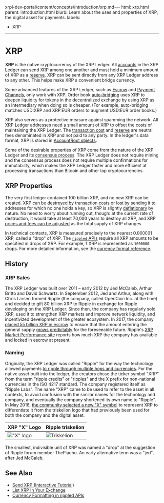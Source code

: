 xrpl-dev-portal/content/concepts/introduction/xrp.md---
html: xrp.html
parent: introduction.html
blurb: Learn about the uses and properties of XRP, the digital asset for payments.
labels:
  - XRP
---
# XRP

**XRP** is the native cryptocurrency of the XRP Ledger. All [accounts](accounts.html) in the XRP Ledger can send XRP among one another and must hold a minimum amount of XRP as a [reserve](reserves.html). XRP can be sent directly from any XRP Ledger address to any other. This helps make XRP a convenient bridge currency.

Some advanced features of the XRP Ledger, such as [Escrow](escrow.html) and [Payment Channels](use-payment-channels.html), only work with XRP. Order book [auto-bridging](autobridging.html) uses XRP to deepen liquidity for tokens in the decentralized exchange by using XRP as an intermediary when doing so is cheaper. (For example, auto-bridging matches USD:XRP and XRP:EUR orders to augment USD:EUR order books.)

XRP also serves as a protective measure against spamming the network. All XRP Ledger addresses need a small amount of XRP to offset the costs of maintaining the XRP Ledger. The [transaction cost](transaction-cost.html) and [reserve](reserves.html) are neutral fees denominated in XRP and not paid to any party. In the ledger's data format, XRP is stored in [AccountRoot objects](accountroot.html).

Some of the desirable properties of XRP come from the nature of the XRP Ledger and its [consensus process](consensus.html). The XRP Ledger does not require mining and the consensus process does not require multiple confirmations for immutability, which makes the XRP Ledger faster and more efficient at processing transactions than Bitcoin and other top cryptocurrencies.


## XRP Properties

The very first ledger contained 100 billion XRP, and no new XRP can be created. XRP can be destroyed by [transaction costs](transaction-cost.html) or lost by sending it to addresses for which no one holds a key, so XRP is slightly [deflationary](https://en.wikipedia.org/wiki/Deflation) by nature. No need to worry about running out, though: at the current rate of destruction, it would take at least 70,000 years to destroy all XRP, and XRP [prices and fees can be adjusted](fee-voting.html) as the total supply of XRP changes.

In technical contexts, XRP is measured precisely to the nearest 0.000001 XRP, called a "drop" of XRP. The [`rippled` APIs](http-websocket-apis.html) require all XRP amounts to be specified in drops of XRP. For example, 1 XRP is represented as `1000000` drops. For more detailed information, see the [currency format reference](currency-formats.html).

## History

### XRP Sales

The XRP Ledger was built over 2011 – early 2012 by Jed McCaleb, Arthur Britto and David Schwartz. In September 2012, Jed and Arthur, along with Chris Larsen formed Ripple (the company, called OpenCoin Inc. at the time) and decided to gift 80 billion XRP to Ripple in exchange for Ripple developing on the XRP Ledger. Since then, the company has regularly sold XRP, used it to strengthen XRP markets and improve network liquidity, and incentivized development of the greater ecosystem. In 2017, the company [placed 55 billion XRP in escrow](https://ripple.com/insights/ripple-escrows-55-billion-xrp-for-supply-predictability/) to ensure that the amount entering the general supply [grows predictably](https://ripple.com/insights/ripple-to-place-55-billion-xrp-in-escrow-to-ensure-certainty-into-total-xrp-supply/) for the foreseeable future. Ripple's [XRP Market Performance site](https://ripple.com/xrp/market-performance/) reports how much XRP the company has available and locked in escrow at present. <!-- SPELLING_IGNORE: mccaleb, britto, opencoin -->

### Naming

Originally, the XRP Ledger was called "Ripple" for the way the technology allowed payments [to ripple through multiple hops and currencies](rippling.html). For the native asset built into the ledger, the creators chose the ticker symbol "XRP" from the term "ripple credits" or "ripples" and the X prefix for non-national currencies in the ISO 4217 standard. The company registered itself as "Ripple Labs". The name "XRP" came to be used to refer to the asset in all contexts, to avoid confusion with the similar names for the technology and company, and eventually the company shortened its own name to "Ripple". In May 2018, [the community selected a new "X" symbol](https://twitter.com/xrpsymbol/status/1006925937571713025) to represent XRP to differentiate it from the triskelion logo that had previously been used for both the company and the digital asset.

| XRP "X" Logo                           | Ripple triskelion                   |
|:---------------------------------------|:------------------------------------|
| !["X" logo](assets/img/xrp-x-logo.png) | ![Triskelion](img/ripple-triskelion.png) |


The smallest, indivisible unit of XRP was named a "drop" at the suggestion of Ripple forum member ThePiachu. An early alternative term was a "jed", after Jed McCaleb. <!-- SPELLING_IGNORE: thepiachu, mccaleb -->

## See Also

- [Send XRP (Interactive Tutorial)](send-xrp.html)
- [List XRP In Your Exchange](list-xrp-as-an-exchange.html)
- [Currency Formatting in rippled APIs](currency-formats.html#)
